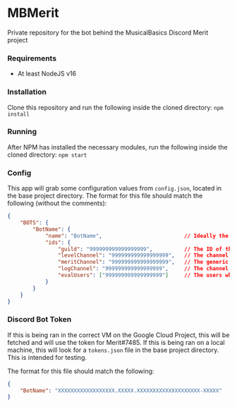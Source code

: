 # MBMerit
Private repository for the bot behind the MusicalBasics Discord Merit project

### Requirements
- At least NodeJS v16

### Installation
Clone this repository and run the following inside the cloned directory:
`npm install`

### Running
After NPM has installed the necessary modules, run the following inside the cloned directory:
`npm start`

### Config
This app will grab some configuration values from `config.json`, located in the base project directory.
The format for this file should match the following (without the comments):
```json
{
    "BOTS": {
        "BotName": {
            "name": "BotName",                          // Ideally the same as the parent value
            "ids": {
                "guild": "999999999999999999",          // The ID of the guild/server to base operations on
                "levelChannel": "999999999999999999",   // The channel to receive level updates from if using Mee6
                "meritChannel": "999999999999999999",   // The generic merit channel for sending voting polls
                "logChannel": "999999999999999999",     // The channel to send logs to via repl.log, primarily for testing
                "evalUsers": ["999999999999999999"]     // The users who should be allowed to run eval() commands (dangerous)
            }
        }
    }
}
```

### Discord Bot Token
If this is being ran in the correct VM on the Google Cloud Project, this will be fetched and will use the token for Merit#7485.
If this is being ran on a local machine, this will look for a `tokens.json` file in the base project directory. This is intended for testing.

The format for this file should match the following:
```json
{
    "BotName": "XXXXXXXXXXXXXXXXXX.XXXXX.XXXXXXXXXXXXXXXXXXXX-XXXXX"
}
```